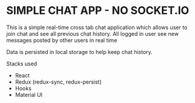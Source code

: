 # SIMPLE CHAT APP - NO SOCKET.IO
This is a simple real-time cross tab chat application which allows user to join chat and see all previous chat history.
All logged in user see new messages posted by other users in real time

Data is persisted in local storage to help keep chat history.

Stacks used
- React
- Redux (redux-sync, redux-persist)
- Hooks
- Material UI
